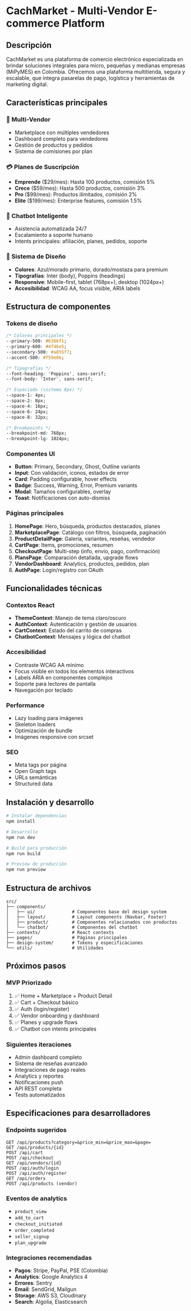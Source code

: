 # CachMarket - Multi-Vendor E-commerce Platform

## Descripción
CachMarket es una plataforma de comercio electrónico especializada en brindar soluciones integrales para micro, pequeñas y medianas empresas (MiPyMES) en Colombia. Ofrecemos una plataforma multitienda, segura y escalable, que integra pasarelas de pago, logística y herramientas de marketing digital.

## Características principales

### 🏪 Multi-Vendor
- Marketplace con múltiples vendedores
- Dashboard completo para vendedores
- Gestión de productos y pedidos
- Sistema de comisiones por plan

### 💳 Planes de Suscripción
- **Emprende** ($29/mes): Hasta 100 productos, comisión 5%
- **Crece** ($59/mes): Hasta 500 productos, comisión 3%
- **Pro** ($99/mes): Productos ilimitados, comisión 2%
- **Elite** ($199/mes): Enterprise features, comisión 1.5%

### 🤖 Chatbot Inteligente
- Asistencia automatizada 24/7
- Escalamiento a soporte humano
- Intents principales: afiliación, planes, pedidos, soporte

### 🎨 Sistema de Diseño
- **Colores**: Azul/morado primario, dorado/mostaza para premium
- **Tipografías**: Inter (body), Poppins (headings)
- **Responsive**: Mobile-first, tablet (768px+), desktop (1024px+)
- **Accesibilidad**: WCAG AA, focus visible, ARIA labels

## Estructura de componentes

### Tokens de diseño
```css
/* Colores principales */
--primary-500: #6366f1;
--primary-600: #4f46e5;
--secondary-500: #a855f7;
--accent-500: #f59e0b;

/* Tipografías */
--font-heading: 'Poppins', sans-serif;
--font-body: 'Inter', sans-serif;

/* Espaciado (sistema 8px) */
--space-1: 4px;
--space-2: 8px;
--space-4: 16px;
--space-6: 24px;
--space-8: 32px;

/* Breakpoints */
--breakpoint-md: 768px;
--breakpoint-lg: 1024px;
```

### Componentes UI
- **Button**: Primary, Secondary, Ghost, Outline variants
- **Input**: Con validación, iconos, estados de error
- **Card**: Padding configurable, hover effects
- **Badge**: Success, Warning, Error, Premium variants
- **Modal**: Tamaños configurables, overlay
- **Toast**: Notificaciones con auto-dismiss

### Páginas principales
1. **HomePage**: Hero, búsqueda, productos destacados, planes
2. **MarketplacePage**: Catálogo con filtros, búsqueda, paginación
3. **ProductDetailPage**: Galería, variantes, reseñas, vendedor
4. **CartPage**: Items, promociones, resumen
5. **CheckoutPage**: Multi-step (info, envío, pago, confirmación)
6. **PlansPage**: Comparación detallada, upgrade flows
7. **VendorDashboard**: Analytics, productos, pedidos, plan
8. **AuthPage**: Login/registro con OAuth

## Funcionalidades técnicas

### Contextos React
- **ThemeContext**: Manejo de tema claro/oscuro
- **AuthContext**: Autenticación y gestión de usuarios
- **CartContext**: Estado del carrito de compras
- **ChatbotContext**: Mensajes y lógica del chatbot

### Accesibilidad
- Contraste WCAG AA mínimo
- Focus visible en todos los elementos interactivos
- Labels ARIA en componentes complejos
- Soporte para lectores de pantalla
- Navegación por teclado

### Performance
- Lazy loading para imágenes
- Skeleton loaders
- Optimización de bundle
- Imágenes responsive con srcset

### SEO
- Meta tags por página
- Open Graph tags
- URLs semánticas
- Structured data

## Instalación y desarrollo

```bash
# Instalar dependencias
npm install

# Desarrollo
npm run dev

# Build para producción
npm run build

# Preview de producción
npm run preview
```

## Estructura de archivos

```
src/
├── components/
│   ├── ui/              # Componentes base del design system
│   ├── layout/          # Layout components (Navbar, Footer)
│   ├── product/         # Componentes relacionados con productos
│   └── chatbot/         # Componentes del chatbot
├── contexts/            # React contexts
├── pages/               # Páginas principales
├── design-system/       # Tokens y especificaciones
└── utils/               # Utilidades
```

## Próximos pasos

### MVP Priorizado
1. ✅ Home + Marketplace + Product Detail
2. ✅ Cart + Checkout básico
3. ✅ Auth (login/register)
4. ✅ Vendor onboarding y dashboard
5. ✅ Planes y upgrade flows
6. ✅ Chatbot con intents principales

### Siguientes iteraciones
- Admin dashboard completo
- Sistema de reseñas avanzado
- Integraciones de pago reales
- Analytics y reportes
- Notificaciones push
- API REST completa
- Tests automatizados

## Especificaciones para desarrolladores

### Endpoints sugeridos
```
GET /api/products?category=&price_min=&price_max=&page=
GET /api/products/{id}
POST /api/cart
POST /api/checkout
GET /api/vendors/{id}
POST /api/auth/login
POST /api/auth/register
GET /api/orders
POST /api/products (vendor)
```

### Eventos de analytics
- `product_view`
- `add_to_cart`
- `checkout_initiated`
- `order_completed`
- `seller_signup`
- `plan_upgrade`

### Integraciones recomendadas
- **Pagos**: Stripe, PayPal, PSE (Colombia)
- **Analytics**: Google Analytics 4
- **Errores**: Sentry
- **Email**: SendGrid, Mailgun
- **Storage**: AWS S3, Cloudinary
- **Search**: Algolia, Elasticsearch